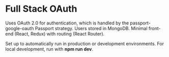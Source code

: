 # Full Stack OAuth 
Uses OAuth 2.0 for authentication, which is handled by the passport-google-oauth Passport strategy. Users stored in MongoDB. Minimal front-end (React, Redux) with routing (React Router). 

Set up to automatically run in production or development environments. For local development, run with **npm run dev**.
